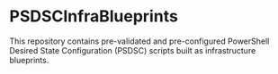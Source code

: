 # PSDSCInfraBlueprints
This repository contains pre-validated and pre-configured PowerShell Desired State Configuration (PSDSC) scripts built as infrastructure blueprints.
